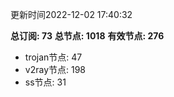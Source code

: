 更新时间2022-12-02 17:40:32

**总订阅: 73**
**总节点: 1018**
**有效节点: 276**
- trojan节点: 47
- v2ray节点: 198
- ss节点: 31
